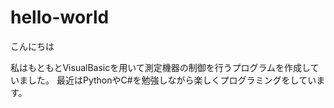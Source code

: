 # hello-world

こんにちは

私はもともとVisualBasicを用いて測定機器の制御を行うプログラムを作成していました。
最近はPythonやC#を勉強しながら楽しくプログラミングをしています。
